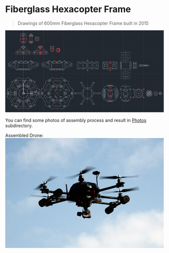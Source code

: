 # Fiberglass Hexacopter Frame
> Drawings of 600mm Fiberglass Hexacopter Frame built in 2015

![Drawing Screenshot](/Photos/1-Drawing.jpg)

You can find some photos of assembly process and result in [Photos](/Photos) subdirectory.

Assembled Drone:
![Result Photo](/Photos/8-In-the-Sky.jpg)

